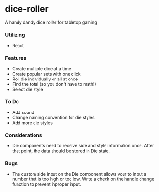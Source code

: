 # dice-roller

A handy dandy dice roller for tabletop gaming

### Utilizing
- React

### Features
- Create multiple dice at a time
- Create popular sets with one click
- Roll die individually or all at once
- Find the total (so you don't have to math!)
- Select die style

### To Do
- Add sound
- Change naming convention for die styles
- Add more die styles

### Considerations
- Die components need to receive side and style information once. After that point, the data should be stored in Die state.

### Bugs
- The custom side input on the Die component allows your to input a number that is too high or too low. Write a check on the handle change function to prevent inproper input.
